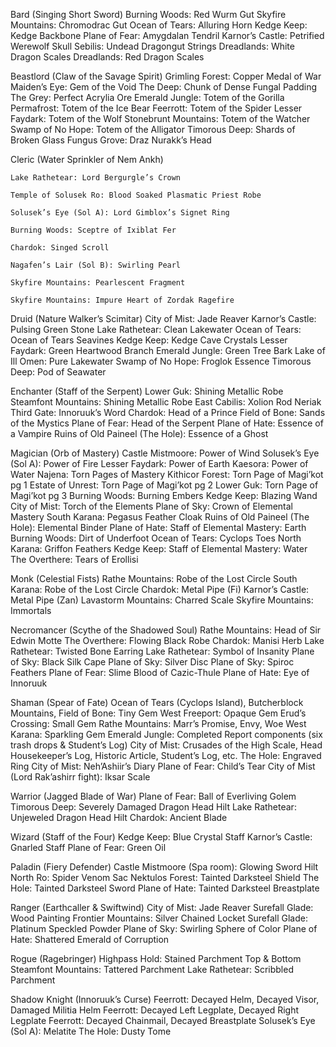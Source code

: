 Bard (Singing Short Sword)
    Burning Woods: Red Wurm Gut
    Skyfire Mountains: Chromodrac Gut
    Ocean of Tears: Alluring Horn
    Kedge Keep: Kedge Backbone
    Plane of Fear: Amygdalan Tendril
    Karnor’s Castle: Petrified Werewolf Skull
    Sebilis: Undead Dragongut Strings
    Dreadlands: White Dragon Scales
    Dreadlands: Red Dragon Scales

Beastlord (Claw of the Savage Spirit)
    Grimling Forest: Copper Medal of War
    Maiden’s Eye: Gem of the Void
    The Deep: Chunk of Dense Fungal Padding
    The Grey: Perfect Acrylia Ore
    Emerald Jungle: Totem of the Gorilla
    Permafrost: Totem of the Ice Bear
    Feerrott: Totem of the Spider
    Lesser Faydark: Totem of the Wolf
    Stonebrunt Mountains: Totem of the Watcher
    Swamp of No Hope: Totem of the Alligator
    Timorous Deep: Shards of Broken Glass
    Fungus Grove: Draz Nurakk’s Head

Cleric (Water Sprinkler of Nem Ankh)

    Lake Rathetear: Lord Bergurgle’s Crown

    Temple of Solusek Ro: Blood Soaked Plasmatic Priest Robe

    Solusek’s Eye (Sol A): Lord Gimblox’s Signet Ring

    Burning Woods: Sceptre of Ixiblat Fer

    Chardok: Singed Scroll

    Nagafen’s Lair (Sol B): Swirling Pearl

    Skyfire Mountains: Pearlescent Fragment

    Skyfire Mountains: Impure Heart of Zordak Ragefire

Druid (Nature Walker’s Scimitar)
    City of Mist: Jade Reaver
    Karnor’s Castle: Pulsing Green Stone
    Lake Rathetear: Clean Lakewater
    Ocean of Tears: Ocean of Tears Seavines
    Kedge Keep: Kedge Cave Crystals
    Lesser Faydark: Green Heartwood Branch
    Emerald Jungle: Green Tree Bark
    Lake of Ill Omen: Pure Lakewater
    Swamp of No Hope: Froglok Essence
    Timorous Deep: Pod of Seawater

Enchanter (Staff of the Serpent)
    Lower Guk: Shining Metallic Robe
    Steamfont Mountains: Shining Metallic Robe
    East Cabilis: Xolion Rod
    Neriak Third Gate: Innoruuk’s Word
    Chardok: Head of a Prince
    Field of Bone: Sands of the Mystics
    Plane of Fear: Head of the Serpent
    Plane of Hate: Essence of a Vampire
    Ruins of Old Paineel (The Hole): Essence of a Ghost

Magician (Orb of Mastery)
    Castle Mistmoore: Power of Wind
    Solusek’s Eye (Sol A): Power of Fire
    Lesser Faydark: Power of Earth
    Kaesora: Power of Water
    Najena: Torn Pages of Mastery
    Kithicor Forest: Torn Page of Magi’kot pg 1
    Estate of Unrest: Torn Page of Magi’kot pg 2
    Lower Guk: Torn Page of Magi’kot pg 3
    Burning Woods: Burning Embers
    Kedge Keep: Blazing Wand
    City of Mist: Torch of the Elements
    Plane of Sky: Crown of Elemental Mastery
    South Karana: Pegasus Feather Cloak
    Ruins of Old Paineel (The Hole): Elemental Binder
    Plane of Hate: Staff of Elemental Mastery: Earth
    Burning Woods: Dirt of Underfoot
    Ocean of Tears: Cyclops Toes
    North Karana: Griffon Feathers
    Kedge Keep: Staff of Elemental Mastery: Water
    The Overthere: Tears of Erollisi

Monk (Celestial Fists)
    Rathe Mountains: Robe of the Lost Circle
    South Karana: Robe of the Lost Circle
    Chardok: Metal Pipe (Fi)
    Karnor’s Castle: Metal Pipe (Zan)
    Lavastorm Mountains: Charred Scale
    Skyfire Mountains: Immortals

Necromancer (Scythe of the Shadowed Soul)
    Rathe Mountains: Head of Sir Edwin Motte
    The Overthere: Flowing Black Robe
    Chardok: Manisi Herb
    Lake Rathetear: Twisted Bone Earring
    Lake Rathetear: Symbol of Insanity
    Plane of Sky: Black Silk Cape
    Plane of Sky: Silver Disc
    Plane of Sky: Spiroc Feathers
    Plane of Fear: Slime Blood of Cazic-Thule
    Plane of Hate: Eye of Innoruuk

Shaman (Spear of Fate)
    Ocean of Tears (Cyclops Island), Butcherblock Mountains, Field of Bone: Tiny Gem
    West Freeport: Opaque Gem
    Erud’s Crossing: Small Gem
    Rathe Mountains: Marr’s Promise, Envy, Woe
    West Karana: Sparkling Gem
    Emerald Jungle: Completed Report components (six trash drops & Student’s Log)
    City of Mist: Crusades of the High Scale, Head Housekeeper’s Log, Historic Article, Student’s Log, etc.
    The Hole: Engraved Ring
    City of Mist: Neh’Ashiir’s Diary
    Plane of Fear: Child’s Tear
    City of Mist (Lord Rak’ashirr fight): Iksar Scale

Warrior (Jagged Blade of War)
    Plane of Fear: Ball of Everliving Golem
    Timorous Deep: Severely Damaged Dragon Head Hilt
    Lake Rathetear: Unjeweled Dragon Head Hilt
    Chardok: Ancient Blade

Wizard (Staff of the Four)
    Kedge Keep: Blue Crystal Staff
    Karnor’s Castle: Gnarled Staff
    Plane of Fear: Green Oil

Paladin (Fiery Defender)
    Castle Mistmoore (Spa room): Glowing Sword Hilt
    North Ro: Spider Venom Sac
    Nektulos Forest: Tainted Darksteel Shield
    The Hole: Tainted Darksteel Sword
    Plane of Hate: Tainted Darksteel Breastplate

Ranger (Earthcaller & Swiftwind)
    City of Mist: Jade Reaver
    Surefall Glade: Wood Painting
    Frontier Mountains: Silver Chained Locket
    Surefall Glade: Platinum Speckled Powder
    Plane of Sky: Swirling Sphere of Color
    Plane of Hate: Shattered Emerald of Corruption

Rogue (Ragebringer)
    Highpass Hold: Stained Parchment Top & Bottom
    Steamfont Mountains: Tattered Parchment
    Lake Rathetear: Scribbled Parchment

Shadow Knight (Innoruuk’s Curse)
    Feerrott: Decayed Helm, Decayed Visor, Damaged Militia Helm
    Feerrott: Decayed Left Legplate, Decayed Right Legplate
    Feerrott: Decayed Chainmail, Decayed Breastplate
    Solusek’s Eye (Sol A): Melatite
    The Hole: Dusty Tome

